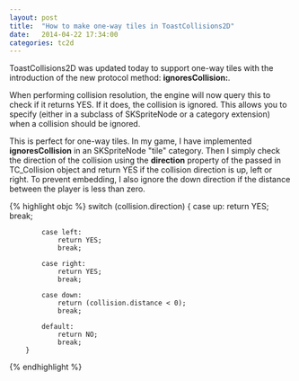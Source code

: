 ```yaml
---
layout: post
title:  "How to make one-way tiles in ToastCollisions2D"
date:   2014-04-22 17:34:00
categories: tc2d
---
```


ToastCollisions2D was updated today to support one-way tiles with the introduction of the new protocol method: **ignoresCollision:**.

When performing collision resolution, the engine will now query this to check if it returns YES. If it does, the collision is ignored. This allows you to specify (either in a subclass of SKSpriteNode or a category extension) when a collision should be ignored.

This is perfect for one-way tiles. In my game, I have implemented **ignoresCollision** in an SKSpriteNode "tile" category. Then I simply check the direction of the collision using the **direction** property of the passed in TC_Collision object and return YES if the collision direction is up, left or right. To prevent embedding, I also ignore the down direction if the distance between the player is less than zero.

{% highlight objc %}
switch (collision.direction) {
            case up:
                return YES;
                break;

            case left:
                return YES;
                break;

            case right:
                return YES;
                break;

            case down:
                return (collision.distance < 0);
                break;

            default:
                return NO;
                break;
        }
{% endhighlight %}
